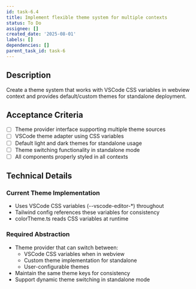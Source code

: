 ```yaml
---
id: task-6.4
title: Implement flexible theme system for multiple contexts
status: To Do
assignee: []
created_date: '2025-08-01'
labels: []
dependencies: []
parent_task_id: task-6
---
```


## Description

Create a theme system that works with VSCode CSS variables in webview context and provides default/custom themes for standalone deployment.

## Acceptance Criteria

- [ ] Theme provider interface supporting multiple theme sources
- [ ] VSCode theme adapter using CSS variables
- [ ] Default light and dark themes for standalone usage
- [ ] Theme switching functionality in standalone mode
- [ ] All components properly styled in all contexts

## Technical Details

### Current Theme Implementation

- Uses VSCode CSS variables (--vscode-editor-*) throughout
- Tailwind config references these variables for consistency
- colorTheme.ts reads CSS variables at runtime

### Required Abstraction

- Theme provider that can switch between:
  - VSCode CSS variables when in webview
  - Custom theme implementation for standalone
  - User-configurable themes
- Maintain the same theme keys for consistency
- Support dynamic theme switching in standalone mode
